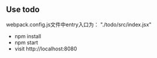 ## Use todo
webpack.config.js文件中entry入口为： "./todo/src/index.jsx"
- npm install
- npm start
- visit http://localhost:8080
